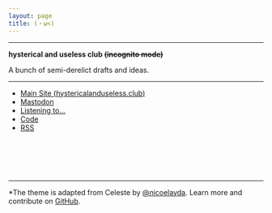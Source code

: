 ```yaml
---
layout: page
title: (・ω<)
---
```


----------



**hysterical and useless club <del>(incognito mode)</del>**

A bunch of semi-derelict drafts and ideas.



------

- [<i class="fa fa-wordpress" aria-hidden="true"></i>   Main Site (hystericalanduseless.club)](https://hystericalanduseless.club)
- [<i class="fa fa-commenting" aria-hidden="true"></i>](https://flanintheface.com/@rosenkreuzer)   <a rel="me" href="https://flanintheface.com/@rosenkreuzer">Mastodon</a>
- [<i class="fa fa-spotify" aria-hidden="true"></i>   Listening to...](https://open.spotify.com/playlist/37i9dQZEVXcBYolMmEdLr9?si=WZ8PWeYAToKBTTqf2rmC_w)
- [<i class="fa fa-github-alt" aria-hidden="true"></i>   Code](https://github.com/hystericalanduseless/hystericalanduseless.github.io)
- [<i class="fa fa-rss-square" aria-hidden="true"></i>   RSS](https://weirdfishes.today/atom.xml)

<br>

<br>

<br>

<br>

-------

*The theme is adapted from Celeste by [@nicoelayda](https://github.com/nicoelayda). Learn more and contribute on [GitHub](https://github.com/nicoelayda/celeste).


